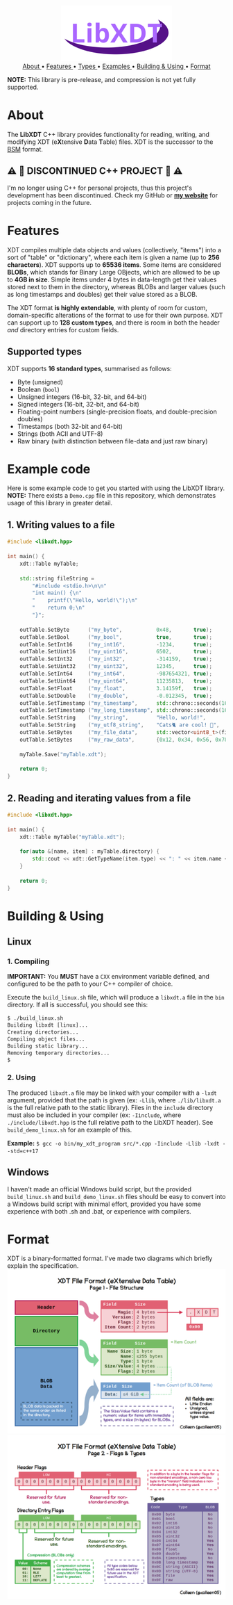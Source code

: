<p align="center">
  <img src="img/logo.png">
  <br>
  <a href="#about">About </a>•
  <a href="#features">Features </a>•
  <a href="#supported-types">Types </a>•
  <a href="#example-code">Examples </a>•
  <a href="#building--using">Building & Using </a>•
  <a href="#format">Format</a>
</p>

**NOTE:** This library is pre-release, and compression is not yet fully supported.

# About
The **LibXDT** C++ library provides functionality for reading, writing, and modifying XDT (e**X**tensive **D**ata **T**able) files. XDT is the successor to the [BSM](https://github.com/colleen05/bsmlib) format.

## :warning: :rotating_light: DISCONTINUED C++ PROJECT :rotating_light: :warning:
I'm no longer using C++ for personal projects, thus this project's development has been discontinued.
Check my GitHub or [**my website**](https://colleen05.me/) for projects coming in the future.

# Features
XDT compiles multiple data objects and values (collectively, "items") into a sort of "table" or "dictionary", where each item is given a name (up to **256 characters**). XDT supports up to **65536 items**. Some items are considered **BLOBs**, which stands for Binary Large OBjects, which are allowed to be up to **4GB in size**. Simple items under 4 bytes in data-length get their values stored next to them in the directory, whereas BLOBs and larger values (such as long timestamps and doubles) get their value stored as a BLOB.

The XDT format **is highly extendable**, with plenty of room for custom, domain-specific alterations of the format to use for their own purpose. XDT can support up to **128 custom types**, and there is room in both the header *and* directory entries for custom fields.

## Supported types
XDT supports **16 standard types**, summarised as follows:
* Byte (unsigned)
* Boolean (`bool`)
* Unsigned integers (16-bit, 32-bit, and 64-bit)
* Signed integers (16-bit, 32-bit, and 64-bit)
* Floating-point numbers (single-precision floats, and double-precision doubles)
* Timestamps (both 32-bit and 64-bit)
* Strings (both ACII and UTF-8)
* Raw binary (with distinction between file-data and just raw binary)

# Example code
Here is some example code to get you started with using the LibXDT library.
**NOTE:** There exists a `Demo.cpp` file in this repository, which demonstrates usage of this library in greater detail.

## 1. Writing values to a file
```cpp
#include <libxdt.hpp>

int main() {
    xdt::Table myTable;

    std::string fileString =
        "#include <stdio.h>\n\n"
        "int main() {\n"
        "    printf(\"Hello, world!\");\n"
        "    return 0;\n"
        "}";

    outTable.SetByte      ("my_byte",           0x48,       true);
    outTable.SetBool      ("my_bool",           true,       true);
    outTable.SetInt16     ("my_int16",          -1234,      true);
    outTable.SetUint16    ("my_uint16",         6502,       true);
    outTable.SetInt32     ("my_int32",          -314159,    true);
    outTable.SetUint32    ("my_uint32",         12345,      true);
    outTable.SetInt64     ("my_int64",          -987654321, true);
    outTable.SetUint64    ("my_uint64",         11235813,   true);
    outTable.SetFloat     ("my_float",          3.14159f,   true);
    outTable.SetDouble    ("my_double",         -0.012345,  true);
    outTable.SetTimestamp ("my_timestamp",      std::chrono::seconds(1670971965),   false,  true);
    outTable.SetTimestamp ("my_long_timestamp", std::chrono::seconds(1670971965),   true,   true);
    outTable.SetString    ("my_string",         "Hello, world!",                    false,  true);
    outTable.SetString    ("my_utf8_string",    "Cats🐈 are cool! 💖",              true,   true);
    outTable.SetBytes     ("my_file_data",      std::vector<uint8_t>(fileString.begin(), fileString.end()), true, true);
    outTable.SetBytes     ("my_raw_data",       {0x12, 0x34, 0x56, 0x78, 0x9A}, false, true);

    myTable.Save("myTable.xdt");

    return 0;
}
```
## 2. Reading and iterating values from a file
```cpp
#include <libxdt.hpp>

int main() {
    xdt::Table myTable("myTable.xdt");

    for(auto &[name, item] : myTable.directory) {
        std::cout << xdt::GetTypeName(item.type) << ": " << item.name << " = " << item.GetString() << std::endl;
    }

    return 0;
}
```

# Building & Using
## Linux
### 1. Compiling
**IMPORTANT:** You **MUST** have a `CXX` environment variable defined, and configured to be the path to your C++ compiler of choice.

Execute the `build_linux.sh` file, which will produce a `libxdt.a` file in the `bin` directory. If all is successful, you should see this:
```
$ ./build_linux.sh
Building libxdt [linux]...
Creating directories...
Compiling object files...
Building static library...
Removing temporary directories...
$ 
```
### 2. Using
The produced `libxdt.a` file may be linked with your compiler with a `-lxdt` argument, provided that the path is given (ex: `-Llib`, where `./lib/libxdt.a` is the full relative path to the static library). Files in the `include` directory must also be included in your compiler (ex: `-Iinclude`, where `./include/libxdt.hpp` is the full relative path to the LibXDT header). See `build_demo_linux.sh` for an example of this.

**Example:** `$ gcc -o bin/my_xdt_program src/*.cpp -Iinclude -Llib -lxdt --std=c++17`

## Windows
I haven't made an official Windows build script, but the provided `build_linux.sh` and `build_demo_linux.sh` files should be easy to convert into a Windows build script with minimal effort, provided you have some experience with both .sh and .bat, or experience with compilers.

# Format
XDT is a binary-formatted format. I've made two diagrams which briefly explain the specification.
![Diagram Page 1](/img/Diagram_Page1.png)
![Diagram Page 2](/img/Diagram_Page2.png)
